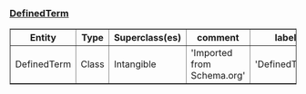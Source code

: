## <h3><a href="https://schema.org/DefinedTerm">DefinedTerm</a></h3><table border="1" class="dataframe">
  <thead>
    <tr style="text-align: center;">
      <th>Entity</th>
      <th>Type</th>
      <th>Superclass(es)</th>
      <th>comment</th>
      <th>label</th>
      <th>seeAlso</th>
    </tr>
  </thead>
  <tbody>
    <tr>
      <td>DefinedTerm</td>
      <td>Class</td>
      <td>Intangible</td>
      <td>'Imported from Schema.org'</td>
      <td>'DefinedTerm'</td>
      <td>None</td>
    </tr>
  </tbody>
</table>